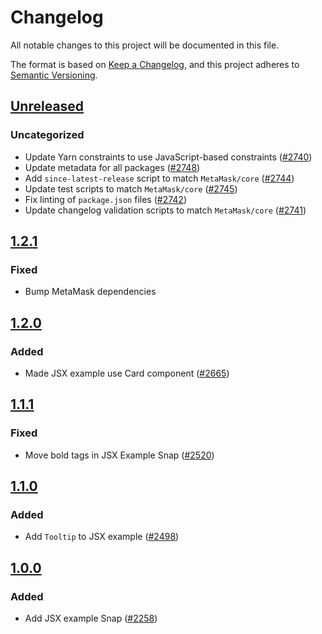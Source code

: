 # Changelog

All notable changes to this project will be documented in this file.

The format is based on [Keep a Changelog](https://keepachangelog.com/en/1.0.0/),
and this project adheres to [Semantic Versioning](https://semver.org/spec/v2.0.0.html).

## [Unreleased]

### Uncategorized

- Update Yarn constraints to use JavaScript-based constraints ([#2740](https://github.com/MetaMask/snaps/pull/2740))
- Update metadata for all packages ([#2748](https://github.com/MetaMask/snaps/pull/2748))
- Add `since-latest-release` script to match `MetaMask/core` ([#2744](https://github.com/MetaMask/snaps/pull/2744))
- Update test scripts to match `MetaMask/core` ([#2745](https://github.com/MetaMask/snaps/pull/2745))
- Fix linting of `package.json` files ([#2742](https://github.com/MetaMask/snaps/pull/2742))
- Update changelog validation scripts to match `MetaMask/core` ([#2741](https://github.com/MetaMask/snaps/pull/2741))

## [1.2.1]

### Fixed

- Bump MetaMask dependencies

## [1.2.0]

### Added

- Made JSX example use Card component ([#2665](https://github.com/MetaMask/snaps/pull/2665))

## [1.1.1]

### Fixed

- Move bold tags in JSX Example Snap ([#2520](https://github.com/MetaMask/snaps/pull/2520))

## [1.1.0]

### Added

- Add `Tooltip` to JSX example ([#2498](https://github.com/MetaMask/snaps/pull/2498))

## [1.0.0]

### Added

- Add JSX example Snap ([#2258](https://github.com/MetaMask/snaps/pull/2258))

[Unreleased]: https://github.com/MetaMask/snaps/compare/@metamask/jsx-example-snap@1.2.1...HEAD
[1.2.1]: https://github.com/MetaMask/snaps/compare/@metamask/jsx-example-snap@1.2.0...@metamask/jsx-example-snap@1.2.1
[1.2.0]: https://github.com/MetaMask/snaps/compare/@metamask/jsx-example-snap@1.1.1...@metamask/jsx-example-snap@1.2.0
[1.1.1]: https://github.com/MetaMask/snaps/compare/@metamask/jsx-example-snap@1.1.0...@metamask/jsx-example-snap@1.1.1
[1.1.0]: https://github.com/MetaMask/snaps/compare/@metamask/jsx-example-snap@1.0.0...@metamask/jsx-example-snap@1.1.0
[1.0.0]: https://github.com/MetaMask/snaps/releases/tag/@metamask/jsx-example-snap@1.0.0
